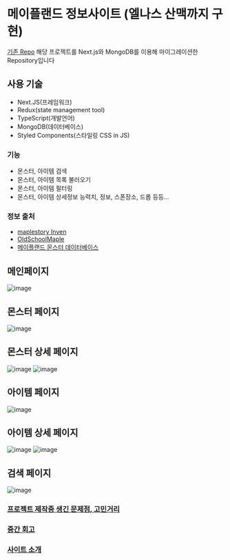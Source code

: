 # 메이플랜드 정보사이트 (엘나스 산맥까지 구현)
[기존 Repo](https://github.com/geun99/yetigg) 해당 프로젝트를 Next.js와 MongoDB를 이용해 마이그레이션한 Repository입니다
## 사용 기술
- Next.JS(프레임워크)
- Redux(state management tool)
- TypeScript(개발언어)
- MongoDB(데이터베이스)
- Styled Components(스타일링 CSS in JS)

### 기능
- 몬스터, 아이템 검색
- 몬스터, 아이템 목록 불러오기
- 몬스터, 아이템 필터링
- 몬스터, 아이템 상세정보 능력치, 정보, 스폰장소, 드롭 등등...

### 정보 출처
- [maplestory Inven](https://maple.inven.co.kr/)
- [OldSchoolMaple](https://osmlib.com/)
- [메이플랜드 몬스터 데이터베이스](https://docs.google.com/spreadsheets/d/e/2PACX-1vRzJv59FQx8Hv48druF4Y8HLSXZgu5nqO9leuUm7BsVHWYr_P7NG8IChPffErXqy8Fw1TB8pwRgmCE3/pubhtml#)

## 메인페이지
![image](https://github.com/geun99/yetigg/assets/150868973/5bea6ddc-5e68-4c9f-bd83-3bab1687e745)

## 몬스터 페이지
![image](https://github.com/geun99/yetigg/assets/150868973/788a992f-2fc7-4dbb-a4c6-33c5242adee4)

## 몬스터 상세 페이지
![image](https://github.com/geun99/yetigg/assets/150868973/84661361-da16-46ec-bc47-b681bd6f4791)
![image](https://github.com/geun99/yetigg/assets/150868973/2e9e0cba-5463-4db9-bea6-46648aac6578)

## 아이템 페이지
![image](https://github.com/geun99/yetigg/assets/150868973/1e3cdcfc-48e1-40ed-b301-180e0e5179aa)

## 아이템 상세 페이지

![image](https://github.com/geun99/yetigg/assets/150868973/5eb6013b-fbd0-44ea-a5dd-c426241df08a)
![image](https://github.com/geun99/yetigg/assets/150868973/198abeee-45c4-4b29-96d1-408fde94359f)
## 검색 페이지
![image](https://github.com/geun99/yetigg/assets/150868973/bbfd7546-6c0b-4a54-aeff-cc837248c523)


### [프로젝트 제작중 생긴 문제점, 고민거리](https://velog.io/@geun99/react-%ED%94%84%EB%A1%9C%EC%A0%9D%ED%8A%B8-%EB%A9%94%EC%9D%B4%ED%94%8C%EB%9E%9C%EB%93%9C-%EC%A0%95%EB%B3%B4%EC%82%AC%EC%9D%B4%ED%8A%B8)

### [중간 회고](https://velog.io/write?id=597aceda-28cd-46f1-9a25-5fe24d6a2ec6)

### [사이트 소개](https://velog.io/@geun99/%EB%A9%94%EC%9D%B4%ED%94%8C%EB%9E%9C%EB%93%9C-%EC%A0%95%EB%B3%B4%EC%82%AC%EC%9D%B4%ED%8A%B8-%ED%94%84%EB%A1%9C%EC%A0%9D%ED%8A%B8-%ED%9A%8C%EA%B3%A0)
